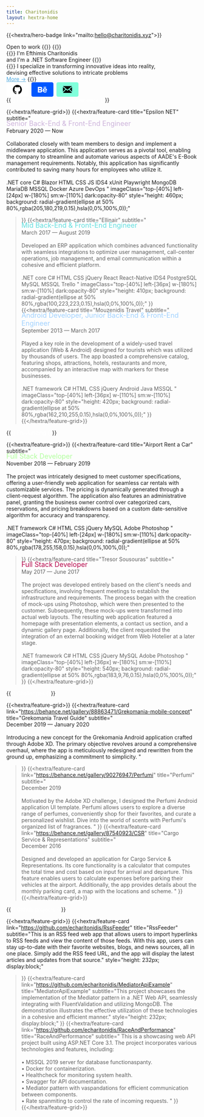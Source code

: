 ```yaml
---
title: Charitonidis
layout: hextra-home
---
```

{{<hextra/hero-badge link="mailto:hello@charitonidis.xyz">}}
  <div class="w-2 h-2 rounded-full bg-primary-400"></div>
  <span>Open to work</span>
  {{<icon name="arrow-circle-right" attributes="height=14">}}
{{</hextra/hero-badge>}}

<div class="mt-6 mb-6">
{{<hextra/hero-headline>}}
  I'm Efthimis Charitonidis&nbsp;<br class="sm:block hidden" /> and I'm a .NET Software Engineer
{{</hextra/hero-headline>}}
</div>

<div class="mb-12">
{{<hextra/hero-subtitle>}}
  I specialize in transforming innovative ideas into reality, <br class="sm:block hidden" /> devising effective solutions to intricate problems
  <br class="sm:block hidden" />
  <a class="text-sm" style="color: #4EA8DE;" onmouseover="this.style.textDecoration='underline'" onmouseout="this.style.textDecoration='none'" href="/about">More →</a>
{{</hextra/hero-subtitle>}}
</div>

<div class="mb-6">
  <a href="https://github.com/echaritonidis/" style="display: inline-block; background: #fff; color: #0d1117; font-weight: bold; border: 1px solid #fff; border-radius: 4px; padding: 6px 16px; margin-right: 4px;">
    <svg style="display: inline;" height="24" viewBox="3 3 18 18">
      <path d="M12 3C7.0275 3 3 7.12937 3 12.2276C3 16.3109 5.57625 19.7597 9.15374 20.9824C9.60374 21.0631 9.77249 20.7863 9.77249 20.5441C9.77249 20.3249 9.76125 19.5982 9.76125 18.8254C7.5 19.2522 6.915 18.2602 6.735 17.7412C6.63375 17.4759 6.19499 16.6569 5.8125 16.4378C5.4975 16.2647 5.0475 15.838 5.80124 15.8264C6.51 15.8149 7.01625 16.4954 7.18499 16.7723C7.99499 18.1679 9.28875 17.7758 9.80625 17.5335C9.885 16.9337 10.1212 16.53 10.38 16.2993C8.3775 16.0687 6.285 15.2728 6.285 11.7432C6.285 10.7397 6.63375 9.9092 7.20749 9.26326C7.1175 9.03257 6.8025 8.08674 7.2975 6.81794C7.2975 6.81794 8.05125 6.57571 9.77249 7.76377C10.4925 7.55615 11.2575 7.45234 12.0225 7.45234C12.7875 7.45234 13.5525 7.55615 14.2725 7.76377C15.9937 6.56418 16.7475 6.81794 16.7475 6.81794C17.2424 8.08674 16.9275 9.03257 16.8375 9.26326C17.4113 9.9092 17.76 10.7281 17.76 11.7432C17.76 15.2843 15.6563 16.0687 13.6537 16.2993C13.98 16.5877 14.2613 17.1414 14.2613 18.0065C14.2613 19.2407 14.25 20.2326 14.25 20.5441C14.25 20.7863 14.4188 21.0746 14.8688 20.9824C16.6554 20.364 18.2079 19.1866 19.3078 17.6162C20.4077 16.0457 20.9995 14.1611 21 12.2276C21 7.12937 16.9725 3 12 3Z"></path>
    </svg>
  </a>

  <a href="https://www.behance.net/echaritonidis" style="display: inline-block; background: #0057ff; font-weight: bold; border: 1px solid #0057ff; border-radius: 4px; padding: 6px 16px; margin-right: 4px;">
    <svg style="display: inline;" width="24" height="24" viewBox="0 0 24 24">
      <path d="M22 7h-7v-2h7v2zm1.726 10c-.442 1.297-2.029 3-5.101 3-3.074 0-5.564-1.729-5.564-5.675 0-3.91 2.325-5.92 5.466-5.92 3.082 0 4.964 1.782 5.375 4.426.078.506.109 1.188.095 2.14h-8.027c.13 3.211 3.483 3.312 4.588 2.029h3.168zm-7.686-4h4.965c-.105-1.547-1.136-2.219-2.477-2.219-1.466 0-2.277.768-2.488 2.219zm-9.574 6.988h-6.466v-14.967h6.953c5.476.081 5.58 5.444 2.72 6.906 3.461 1.26 3.577 8.061-3.207 8.061zm-3.466-8.988h3.584c2.508 0 2.906-3-.312-3h-3.272v3zm3.391 3h-3.391v3.016h3.341c3.055 0 2.868-3.016.05-3.016z" fill="white"/>
    </svg>
  </a>

  <a href="mailto:hello@charitonidis.xyz" style="display: inline-block; background: #80FFDB; color: #0d1117; font-weight: bold; border: 1px solid #80FFDB; border-radius: 4px; padding: 6px 16px;">
    <svg style="display: inline;" width="24" height="24" viewBox="0 0 24 24">
    <path d="M12 12.713l-11.985-9.713h23.971l-11.986 9.713zm-5.425-1.822l-6.575-5.329v12.501l6.575-7.172zm10.85 0l6.575 7.172v-12.501l-6.575 5.329zm-1.557 1.261l-3.868 3.135-3.868-3.135-8.11 8.848h23.956l-8.11-8.848z"/>
    </svg>
  </a>
</div>

<div class="mt-12"></div>

<div class="mb-12">
{{<hextra/hero-subtitle style="color:#fff;">}}
  Full-time commercial experience
{{</hextra/hero-subtitle>}}
</div>

{{<hextra/feature-grid>}}
  {{<hextra/feature-card
    title="Epsilon NET"
    subtitle="<span style='display: block; margin-top: -5px; font-size: 1.125rem; color: #CDB4DB;' class='text-gray-500 dark:text-gray-400 leading-6'>Senior Back-End & Front-End Engineer</span> <span style='display: block;' class='mt-2'>February 2020 — Now</span> <br /> <span class='dark:text-neutral-200 text-sm leading-6'> Collaborated closely with team members to design and implement a middleware application. This application serves as a pivotal tool, enabling the company to streamline and automate various aspects of AADE's E-Book management requirements. Notably, this application has significantly contributed to saving many hours for employees who utilize it. </span> <br /><br /> <span class=' not-prose inline-flex items-center rounded-full mb-2 gap-2 px-3 py-1 text-xs text-gray-600 dark:text-gray-400 bg-gray-100 dark:bg-neutral-800 dark:border-neutral-800 border hover:border-gray-400 dark:hover:text-gray-50 dark:hover:border-gray-600 transition-all ease-in duration-200'> .NET core </span> <span class=' not-prose inline-flex items-center rounded-full mb-2 gap-2 px-3 py-1 text-xs text-gray-600 dark:text-gray-400 bg-gray-100 dark:bg-neutral-800 dark:border-neutral-800 border hover:border-gray-400 dark:hover:text-gray-50 dark:hover:border-gray-600 transition-all ease-in duration-200'> C# </span> <span class=' not-prose inline-flex items-center rounded-full mb-2 gap-2 px-3 py-1 text-xs text-gray-600 dark:text-gray-400 bg-gray-100 dark:bg-neutral-800 dark:border-neutral-800 border hover:border-gray-400 dark:hover:text-gray-50 dark:hover:border-gray-600 transition-all ease-in duration-200'> Blazor </span> <span class=' not-prose inline-flex items-center rounded-full mb-2 gap-2 px-3 py-1 text-xs text-gray-600 dark:text-gray-400 bg-gray-100 dark:bg-neutral-800 dark:border-neutral-800 border hover:border-gray-400 dark:hover:text-gray-50 dark:hover:border-gray-600 transition-all ease-in duration-200'> HTML </span> <span class=' not-prose inline-flex items-center rounded-full mb-2 gap-2 px-3 py-1 text-xs text-gray-600 dark:text-gray-400 bg-gray-100 dark:bg-neutral-800 dark:border-neutral-800 border hover:border-gray-400 dark:hover:text-gray-50 dark:hover:border-gray-600 transition-all ease-in duration-200'> CSS </span> <span class=' not-prose inline-flex items-center rounded-full mb-2 gap-2 px-3 py-1 text-xs text-gray-600 dark:text-gray-400 bg-gray-100 dark:bg-neutral-800 dark:border-neutral-800 border hover:border-gray-400 dark:hover:text-gray-50 dark:hover:border-gray-600 transition-all ease-in duration-200'> JS </span> <span class=' not-prose inline-flex items-center rounded-full mb-2 gap-2 px-3 py-1 text-xs text-gray-600 dark:text-gray-400 bg-gray-100 dark:bg-neutral-800 dark:border-neutral-800 border hover:border-gray-400 dark:hover:text-gray-50 dark:hover:border-gray-600 transition-all ease-in duration-200'> IDS4 </span> <span class=' not-prose inline-flex items-center rounded-full mb-2 gap-2 px-3 py-1 text-xs text-gray-600 dark:text-gray-400 bg-gray-100 dark:bg-neutral-800 dark:border-neutral-800 border hover:border-gray-400 dark:hover:text-gray-50 dark:hover:border-gray-600 transition-all ease-in duration-200'> xUnit </span> <span class=' not-prose inline-flex items-center rounded-full mb-2 gap-2 px-3 py-1 text-xs text-gray-600 dark:text-gray-400 bg-gray-100 dark:bg-neutral-800 dark:border-neutral-800 border hover:border-gray-400 dark:hover:text-gray-50 dark:hover:border-gray-600 transition-all ease-in duration-200'> Playwright </span> <span class=' not-prose inline-flex items-center rounded-full mb-2 gap-2 px-3 py-1 text-xs text-gray-600 dark:text-gray-400 bg-gray-100 dark:bg-neutral-800 dark:border-neutral-800 border hover:border-gray-400 dark:hover:text-gray-50 dark:hover:border-gray-600 transition-all ease-in duration-200'> MongoDB </span> <span class=' not-prose inline-flex items-center rounded-full mb-2 gap-2 px-3 py-1 text-xs text-gray-600 dark:text-gray-400 bg-gray-100 dark:bg-neutral-800 dark:border-neutral-800 border hover:border-gray-400 dark:hover:text-gray-50 dark:hover:border-gray-600 transition-all ease-in duration-200'> MariaDB </span> <span class=' not-prose inline-flex items-center rounded-full mb-2 gap-2 px-3 py-1 text-xs text-gray-600 dark:text-gray-400 bg-gray-100 dark:bg-neutral-800 dark:border-neutral-800 border hover:border-gray-400 dark:hover:text-gray-50 dark:hover:border-gray-600 transition-all ease-in duration-200'> MSSQL </span> <span class=' not-prose inline-flex items-center rounded-full mb-2 gap-2 px-3 py-1 text-xs text-gray-600 dark:text-gray-400 bg-gray-100 dark:bg-neutral-800 dark:border-neutral-800 border hover:border-gray-400 dark:hover:text-gray-50 dark:hover:border-gray-600 transition-all ease-in duration-200'> Docker </span> <span class=' not-prose inline-flex items-center rounded-full mb-2 gap-2 px-3 py-1 text-xs text-gray-600 dark:text-gray-400 bg-gray-100 dark:bg-neutral-800 dark:border-neutral-800 border hover:border-gray-400 dark:hover:text-gray-50 dark:hover:border-gray-600 transition-all ease-in duration-200'> Azure DevOps </span>"
    imageClass="top-[40%] left-[24px] w-[180%] sm:w-[110%] dark:opacity-80"
    style="height: 460px; background: radial-gradient(ellipse at 50% 80%,rgba(205,180,219,0.15),hsla(0,0%,100%,0));"
  >}}
  {{<hextra/feature-card
    title="Ellinair"
    subtitle="<span style='display: block; margin-top: -5px; font-size: 1.125rem; color: #64DFDF;' class='text-gray-500 dark:text-gray-400 leading-6'>Mid Back-End & Front-End Engineer </span> <span style='display: block;' class='mt-2'>March 2017 — August 2019</span> <br /> <span class='dark:text-neutral-200 text-sm leading-6'> Developed an ERP application which combines advanced functionality with seamless integrations to optimize user management, call-center operations, job management, and email communication within a cohesive and efficient platform. </span> <br /><br /> <span class=' not-prose inline-flex items-center rounded-full mb-2 gap-2 px-3 py-1 text-xs text-gray-600 dark:text-gray-400 bg-gray-100 dark:bg-neutral-800 dark:border-neutral-800 border hover:border-gray-400 dark:hover:text-gray-50 dark:hover:border-gray-600 transition-all ease-in duration-200'> .NET core </span> <span class=' not-prose inline-flex items-center rounded-full mb-2 gap-2 px-3 py-1 text-xs text-gray-600 dark:text-gray-400 bg-gray-100 dark:bg-neutral-800 dark:border-neutral-800 border hover:border-gray-400 dark:hover:text-gray-50 dark:hover:border-gray-600 transition-all ease-in duration-200'> C# </span> <span class=' not-prose inline-flex items-center rounded-full mb-2 gap-2 px-3 py-1 text-xs text-gray-600 dark:text-gray-400 bg-gray-100 dark:bg-neutral-800 dark:border-neutral-800 border hover:border-gray-400 dark:hover:text-gray-50 dark:hover:border-gray-600 transition-all ease-in duration-200'> HTML </span> <span class=' not-prose inline-flex items-center rounded-full mb-2 gap-2 px-3 py-1 text-xs text-gray-600 dark:text-gray-400 bg-gray-100 dark:bg-neutral-800 dark:border-neutral-800 border hover:border-gray-400 dark:hover:text-gray-50 dark:hover:border-gray-600 transition-all ease-in duration-200'> CSS </span> <span class=' not-prose inline-flex items-center rounded-full mb-2 gap-2 px-3 py-1 text-xs text-gray-600 dark:text-gray-400 bg-gray-100 dark:bg-neutral-800 dark:border-neutral-800 border hover:border-gray-400 dark:hover:text-gray-50 dark:hover:border-gray-600 transition-all ease-in duration-200'> jQuery </span> <span class=' not-prose inline-flex items-center rounded-full mb-2 gap-2 px-3 py-1 text-xs text-gray-600 dark:text-gray-400 bg-gray-100 dark:bg-neutral-800 dark:border-neutral-800 border hover:border-gray-400 dark:hover:text-gray-50 dark:hover:border-gray-600 transition-all ease-in duration-200'> React </span> <span class=' not-prose inline-flex items-center rounded-full mb-2 gap-2 px-3 py-1 text-xs text-gray-600 dark:text-gray-400 bg-gray-100 dark:bg-neutral-800 dark:border-neutral-800 border hover:border-gray-400 dark:hover:text-gray-50 dark:hover:border-gray-600 transition-all ease-in duration-200'> React-Native </span> <span class=' not-prose inline-flex items-center rounded-full mb-2 gap-2 px-3 py-1 text-xs text-gray-600 dark:text-gray-400 bg-gray-100 dark:bg-neutral-800 dark:border-neutral-800 border hover:border-gray-400 dark:hover:text-gray-50 dark:hover:border-gray-600 transition-all ease-in duration-200'> IDS4 </span> <span class=' not-prose inline-flex items-center rounded-full mb-2 gap-2 px-3 py-1 text-xs text-gray-600 dark:text-gray-400 bg-gray-100 dark:bg-neutral-800 dark:border-neutral-800 border hover:border-gray-400 dark:hover:text-gray-50 dark:hover:border-gray-600 transition-all ease-in duration-200'> PostgreSQL </span> <span class=' not-prose inline-flex items-center rounded-full mb-2 gap-2 px-3 py-1 text-xs text-gray-600 dark:text-gray-400 bg-gray-100 dark:bg-neutral-800 dark:border-neutral-800 border hover:border-gray-400 dark:hover:text-gray-50 dark:hover:border-gray-600 transition-all ease-in duration-200'> MySQL </span> <span class=' not-prose inline-flex items-center rounded-full mb-2 gap-2 px-3 py-1 text-xs text-gray-600 dark:text-gray-400 bg-gray-100 dark:bg-neutral-800 dark:border-neutral-800 border hover:border-gray-400 dark:hover:text-gray-50 dark:hover:border-gray-600 transition-all ease-in duration-200'> MSSQL </span> <span class=' not-prose inline-flex items-center rounded-full mb-2 gap-2 px-3 py-1 text-xs text-gray-600 dark:text-gray-400 bg-gray-100 dark:bg-neutral-800 dark:border-neutral-800 border hover:border-gray-400 dark:hover:text-gray-50 dark:hover:border-gray-600 transition-all ease-in duration-200'> Trello </span>"
    imageClass="top-[40%] left-[36px] w-[180%] sm:w-[110%] dark:opacity-80"
    style="height: 410px; background: radial-gradient(ellipse at 50% 80%,rgba(100,223,223,0.15),hsla(0,0%,100%,0));"
  >}}
  {{<hextra/feature-card
    title="Mouzenidis Travel"
    subtitle="<span style='display: block; margin-top: -5px; font-size: 1.125rem; color: #A2D2FF;' class='text-gray-500 dark:text-gray-400 leading-6'>Android Developer, Junior Back-End & Front-End Engineer</span> <span style='display: block;' class='mt-2'>September 2013 — March 2017</span> <br /> <span class='dark:text-neutral-200 text-sm leading-6'> Played a key role in the development of a widely-used travel application (Web & Android) designed for tourists which was utilized by thousands of users. The app boasted a comprehensive catalog, featuring shops, attractions, hotels, restaurants and more, accompanied by an interactive map with markers for these businesses. </span> <br /><br /> <span class=' not-prose inline-flex items-center rounded-full mb-2 gap-2 px-3 py-1 text-xs text-gray-600 dark:text-gray-400 bg-gray-100 dark:bg-neutral-800 dark:border-neutral-800 border hover:border-gray-400 dark:hover:text-gray-50 dark:hover:border-gray-600 transition-all ease-in duration-200'> .NET framework </span> <span class=' not-prose inline-flex items-center rounded-full mb-2 gap-2 px-3 py-1 text-xs text-gray-600 dark:text-gray-400 bg-gray-100 dark:bg-neutral-800 dark:border-neutral-800 border hover:border-gray-400 dark:hover:text-gray-50 dark:hover:border-gray-600 transition-all ease-in duration-200'> C# </span> <span class=' not-prose inline-flex items-center rounded-full mb-2 gap-2 px-3 py-1 text-xs text-gray-600 dark:text-gray-400 bg-gray-100 dark:bg-neutral-800 dark:border-neutral-800 border hover:border-gray-400 dark:hover:text-gray-50 dark:hover:border-gray-600 transition-all ease-in duration-200'> HTML </span> <span class=' not-prose inline-flex items-center rounded-full mb-2 gap-2 px-3 py-1 text-xs text-gray-600 dark:text-gray-400 bg-gray-100 dark:bg-neutral-800 dark:border-neutral-800 border hover:border-gray-400 dark:hover:text-gray-50 dark:hover:border-gray-600 transition-all ease-in duration-200'> CSS </span> <span class=' not-prose inline-flex items-center rounded-full mb-2 gap-2 px-3 py-1 text-xs text-gray-600 dark:text-gray-400 bg-gray-100 dark:bg-neutral-800 dark:border-neutral-800 border hover:border-gray-400 dark:hover:text-gray-50 dark:hover:border-gray-600 transition-all ease-in duration-200'> jQuery </span> <span class=' not-prose inline-flex items-center rounded-full mb-2 gap-2 px-3 py-1 text-xs text-gray-600 dark:text-gray-400 bg-gray-100 dark:bg-neutral-800 dark:border-neutral-800 border hover:border-gray-400 dark:hover:text-gray-50 dark:hover:border-gray-600 transition-all ease-in duration-200'> Android </span> <span class=' not-prose inline-flex items-center rounded-full mb-2 gap-2 px-3 py-1 text-xs text-gray-600 dark:text-gray-400 bg-gray-100 dark:bg-neutral-800 dark:border-neutral-800 border hover:border-gray-400 dark:hover:text-gray-50 dark:hover:border-gray-600 transition-all ease-in duration-200'> Java </span> <span class=' not-prose inline-flex items-center rounded-full mb-2 gap-2 px-3 py-1 text-xs text-gray-600 dark:text-gray-400 bg-gray-100 dark:bg-neutral-800 dark:border-neutral-800 border hover:border-gray-400 dark:hover:text-gray-50 dark:hover:border-gray-600 transition-all ease-in duration-200'> MSSQL </span>"
    imageClass="top-[40%] left-[36px] w-[110%] sm:w-[110%] dark:opacity-80"
    style="height: 420px; background: radial-gradient(ellipse at 50% 80%,rgba(162,210,255,0.15),hsla(0,0%,100%,0));"
  >}}
{{</hextra/feature-grid>}}

<div class="mt-12"></div>

<div class="mb-12">
{{<hextra/hero-subtitle style="color:#fff;">}}
  Freelancing
{{</hextra/hero-subtitle>}}
</div>

{{<hextra/feature-grid>}}
  {{<hextra/feature-card
    title="Airport Rent a Car"
    subtitle="<span style='display: block; margin-top: -5px; font-size: 1.125rem; color: #B2FF9E;' class='text-gray-500 dark:text-gray-400 leading-6'>Full Stack Developer</span> <span style='display: block;' class='mt-2'>November 2018 — February 2019</span> <br /> <span class='dark:text-neutral-200 text-sm leading-6'> The project was intricately designed to meet customer specifications, offering a user-friendly web application for seamless car rentals with customizable services. The pricing is dynamically generated through a client-request algorithm. The application also features an administrative panel, granting the business owner control over categorized cars, reservations, and pricing breakdowns based on a custom date-sensitive algorithm for accuracy and transparency. </span> <br /><br /> <span class=' not-prose inline-flex items-center rounded-full mb-2 gap-2 px-3 py-1 text-xs text-gray-600 dark:text-gray-400 bg-gray-100 dark:bg-neutral-800 dark:border-neutral-800 border hover:border-gray-400 dark:hover:text-gray-50 dark:hover:border-gray-600 transition-all ease-in duration-200'> .NET framework </span> <span class=' not-prose inline-flex items-center rounded-full mb-2 gap-2 px-3 py-1 text-xs text-gray-600 dark:text-gray-400 bg-gray-100 dark:bg-neutral-800 dark:border-neutral-800 border hover:border-gray-400 dark:hover:text-gray-50 dark:hover:border-gray-600 transition-all ease-in duration-200'> C# </span> <span class=' not-prose inline-flex items-center rounded-full mb-2 gap-2 px-3 py-1 text-xs text-gray-600 dark:text-gray-400 bg-gray-100 dark:bg-neutral-800 dark:border-neutral-800 border hover:border-gray-400 dark:hover:text-gray-50 dark:hover:border-gray-600 transition-all ease-in duration-200'> HTML </span> <span class=' not-prose inline-flex items-center rounded-full mb-2 gap-2 px-3 py-1 text-xs text-gray-600 dark:text-gray-400 bg-gray-100 dark:bg-neutral-800 dark:border-neutral-800 border hover:border-gray-400 dark:hover:text-gray-50 dark:hover:border-gray-600 transition-all ease-in duration-200'> CSS </span> <span class=' not-prose inline-flex items-center rounded-full mb-2 gap-2 px-3 py-1 text-xs text-gray-600 dark:text-gray-400 bg-gray-100 dark:bg-neutral-800 dark:border-neutral-800 border hover:border-gray-400 dark:hover:text-gray-50 dark:hover:border-gray-600 transition-all ease-in duration-200'> jQuery </span> <span class=' not-prose inline-flex items-center rounded-full mb-2 gap-2 px-3 py-1 text-xs text-gray-600 dark:text-gray-400 bg-gray-100 dark:bg-neutral-800 dark:border-neutral-800 border hover:border-gray-400 dark:hover:text-gray-50 dark:hover:border-gray-600 transition-all ease-in duration-200'> MySQL </span> <span class=' not-prose inline-flex items-center rounded-full mb-2 gap-2 px-3 py-1 text-xs text-gray-600 dark:text-gray-400 bg-gray-100 dark:bg-neutral-800 dark:border-neutral-800 border hover:border-gray-400 dark:hover:text-gray-50 dark:hover:border-gray-600 transition-all ease-in duration-200'> Adobe Photoshop </span>"
    imageClass="top-[40%] left-[24px] w-[180%] sm:w-[110%] dark:opacity-80"
    style="height: 470px; background: radial-gradient(ellipse at 50% 80%,rgba(178,255,158,0.15),hsla(0,0%,100%,0));"
  >}}
  {{<hextra/feature-card
    title="Tresor Sousouras"
    subtitle="<span style='display: block; margin-top: -5px; font-size: 1.125rem; color: #B7094C;' class='text-gray-500 dark:text-gray-400 leading-6'>Full Stack Developer</span> <span style='display: block;' class='mt-2'>May 2017 — June 2017</span> <br /> <span class='dark:text-neutral-200 text-sm leading-6'> The project was developed entirely based on the client's needs and specifications, involving frequent meetings to establish the infrastructure and requirements. The process began with the creation of mock-ups using Photoshop, which were then presented to the customer. Subsequently, these mock-ups were transformed into actual web layouts. The resulting web application featured a homepage with presentation elements, a contact us section, and a dynamic gallery page. Additionally, the client requested the integration of an external booking widget from Web Hotelier at a later stage. </span> <br /><br /> <span class=' not-prose inline-flex items-center rounded-full mb-2 gap-2 px-3 py-1 text-xs text-gray-600 dark:text-gray-400 bg-gray-100 dark:bg-neutral-800 dark:border-neutral-800 border hover:border-gray-400 dark:hover:text-gray-50 dark:hover:border-gray-600 transition-all ease-in duration-200'> .NET framework </span> <span class=' not-prose inline-flex items-center rounded-full mb-2 gap-2 px-3 py-1 text-xs text-gray-600 dark:text-gray-400 bg-gray-100 dark:bg-neutral-800 dark:border-neutral-800 border hover:border-gray-400 dark:hover:text-gray-50 dark:hover:border-gray-600 transition-all ease-in duration-200'> C# </span> <span class=' not-prose inline-flex items-center rounded-full mb-2 gap-2 px-3 py-1 text-xs text-gray-600 dark:text-gray-400 bg-gray-100 dark:bg-neutral-800 dark:border-neutral-800 border hover:border-gray-400 dark:hover:text-gray-50 dark:hover:border-gray-600 transition-all ease-in duration-200'> HTML </span> <span class=' not-prose inline-flex items-center rounded-full mb-2 gap-2 px-3 py-1 text-xs text-gray-600 dark:text-gray-400 bg-gray-100 dark:bg-neutral-800 dark:border-neutral-800 border hover:border-gray-400 dark:hover:text-gray-50 dark:hover:border-gray-600 transition-all ease-in duration-200'> CSS </span> <span class=' not-prose inline-flex items-center rounded-full mb-2 gap-2 px-3 py-1 text-xs text-gray-600 dark:text-gray-400 bg-gray-100 dark:bg-neutral-800 dark:border-neutral-800 border hover:border-gray-400 dark:hover:text-gray-50 dark:hover:border-gray-600 transition-all ease-in duration-200'> jQuery </span> <span class=' not-prose inline-flex items-center rounded-full mb-2 gap-2 px-3 py-1 text-xs text-gray-600 dark:text-gray-400 bg-gray-100 dark:bg-neutral-800 dark:border-neutral-800 border hover:border-gray-400 dark:hover:text-gray-50 dark:hover:border-gray-600 transition-all ease-in duration-200'> MySQL </span> <span class=' not-prose inline-flex items-center rounded-full mb-2 gap-2 px-3 py-1 text-xs text-gray-600 dark:text-gray-400 bg-gray-100 dark:bg-neutral-800 dark:border-neutral-800 border hover:border-gray-400 dark:hover:text-gray-50 dark:hover:border-gray-600 transition-all ease-in duration-200'> Adobe Photoshop </span>"
    imageClass="top-[40%] left-[36px] w-[180%] sm:w-[110%] dark:opacity-80"
    style="height: 540px; background: radial-gradient(ellipse at 50% 80%,rgba(183,9,76,0.15),hsla(0,0%,100%,0));"
  >}}
{{</hextra/feature-grid>}}

<div class="mt-12"></div>

<div class="mb-12">
{{<hextra/hero-subtitle style="color:#fff;">}}
  Challenges
{{</hextra/hero-subtitle>}}
</div>

{{<hextra/feature-grid>}}
  {{<hextra/feature-card
    link="https://behance.net/gallery/88863471/Grekomania-mobile-concept"
    title="Grekomania Travel Guide"
    subtitle="<span style='display: block;' class='mt-2'>December 2019 — January 2020</span> <br /> <span class='dark:text-neutral-200 text-sm leading-6'> Introducing a new concept for the Grekomania Android application crafted through Adobe XD. The primary objective revolves around a comprehensive overhaul, where the app is meticulously redesigned and rewritten from the ground up, emphasizing a commitment to simplicity. </span>"
  >}}
  {{<hextra/feature-card
    link="https://behance.net/gallery/90276947/Perfumi"
    title="Perfumi"
    subtitle="<span style='display: block;' class='mt-2'>December 2019</span> <br /> <span class='dark:text-neutral-200 text-sm leading-6'> Motivated by the Adobe XD challenge, I designed the Perfumi Android application UI template. Perfumi allows users to explore a diverse range of perfumes, conveniently shop for their favorites, and curate a personalized wishlist. Dive into the world of scents with Perfumi's organized list of fragrances. </span>"
  >}}
  {{<hextra/feature-card
    link="https://behance.net/gallery/87540923/CSR"
    title="Cargo Service & Representations"
    subtitle="<span style='display: block;' class='mt-2'>December 2016</span> <br /> <span class='dark:text-neutral-200 text-sm leading-6'> Designed and developed an application for Cargo Service & Representations. Its core functionality is a calculator that computes the total time and cost based on input for arrival and departure. This feature enables users to calculate expenses before parking their vehicles at the airport. Additionally, the app provides details about the monthly parking card, a map with the locations and scheme. </span>"
  >}}
{{</hextra/feature-grid>}}

<div class="mt-12"></div>

<div class="mb-12">
{{<hextra/hero-subtitle style="color:#fff;">}}
  Github projects
{{</hextra/hero-subtitle>}}
</div>

{{<hextra/feature-grid>}}
  {{<hextra/feature-card
    link="https://github.com/echaritonidis/RssFeeder"
    title="RssFeeder"
    subtitle="This is an RSS feed web app that allows users to import hyperlinks to RSS feeds and view the content of those feeds. With this app, users can stay up-to-date with their favorite websites, blogs, and news sources, all in one place. Simply add the RSS feed URL, and the app will display the latest articles and updates from that source."
    style="height: 232px; display:block;"
  >}}
  {{<hextra/feature-card
    link="https://github.com/echaritonidis/MediatorApiExample"
    title="MediatorApiExample"
    subtitle="This project showcases the implementation of the Mediator pattern in a .NET Web API, seamlessly integrating with FluentValidation and utilizing MongoDB. The demonstration illustrates the effective utilization of these technologies in a cohesive and efficient manner."
    style="height: 232px; display:block;"
  >}}
  {{<hextra/feature-card
    link="https://github.com/echaritonidis/RaceAndPerformance"
    title="RaceAndPerformance"
    subtitle="<span> This is a showcasing web API project built using ASP.NET Core 3.1. The project incorporates various technologies and features, including: </span> <br/><br/> <span> • MSSQL 2019 server for database functionaspanty. </span> <br/> <span> • Docker for containerization. </span> <br/> <span> • Healthcheck for monitoring system health. </span> <br/> <span> • Swagger for API documentation. </span> <br/> <span> • Mediator pattern with vaspandations for efficient communication between components. </span> <br/> <span> • Rate spanmiting to control the rate of incoming requests. </span>"
  >}}
{{</hextra/feature-grid>}}